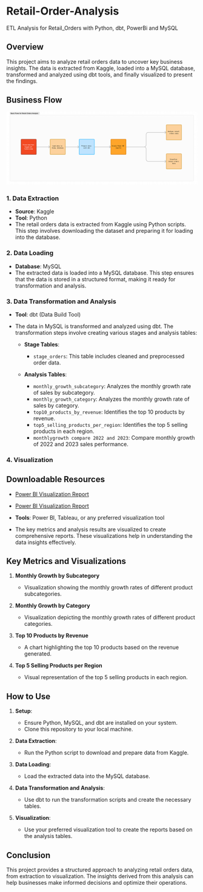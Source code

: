 # Retail-Order-Analysis
ETL Analysis for Retail_Orders with Python, dbt, PowerBi and MySQL


## Overview

This project aims to analyze retail orders data to uncover key business insights. The data is extracted from Kaggle, loaded into a MySQL database, transformed and analyzed using dbt tools, and finally visualized to present the findings.

## Business Flow

![Retail_order analysis Flow](https://github.com/kyawzayar-lin/Retail-Orders-Analysis/blob/main/Retail_order%20analysis%20Flows.jpg)


### 1. Data Extraction

- **Source**: Kaggle
- **Tool**: Python
- The retail orders data is extracted from Kaggle using Python scripts. This step involves downloading the dataset and preparing it for loading into the database.

### 2. Data Loading

- **Database**: MySQL
- The extracted data is loaded into a MySQL database. This step ensures that the data is stored in a structured format, making it ready for transformation and analysis.

### 3. Data Transformation and Analysis

- **Tool**: dbt (Data Build Tool)
- The data in MySQL is transformed and analyzed using dbt. The transformation steps involve creating various stages and analysis tables:

  - **Stage Tables**:
    - `stage_orders`: This table includes cleaned and preprocessed order data.
  
  - **Analysis Tables**:
    - `monthly_growth_subcategory`: Analyzes the monthly growth rate of sales by subcategory.
    - `monthly_growth_category`: Analyzes the monthly growth rate of sales by category.
    - `top10_products_by_revenue`: Identifies the top 10 products by revenue.
    - `top5_selling_products_per_region`: Identifies the top 5 selling products in each region.
    - `monthlygrowth compare 2022 and 2023`: Compare monthly growth of 2022 and 2023 sales performance.

### 4. Visualization

## Downloadable Resources

- [Power BI Visualization Report](https://github.com/kyawzayar-lin/Retail-Orders-Analysis/blob/main/retail_orders_analysis.pbix)
- [Power BI Visualization Report](https://github.com/kyawzayar-lin/Retail-Orders-Analysis/blob/main/retail_orders_analysis.pdf)

- **Tools**: Power BI, Tableau, or any preferred visualization tool
- The key metrics and analysis results are visualized to create comprehensive reports. These visualizations help in understanding the data insights effectively.

## Key Metrics and Visualizations

1. **Monthly Growth by Subcategory**
   - Visualization showing the monthly growth rates of different product subcategories.

2. **Monthly Growth by Category**
   - Visualization depicting the monthly growth rates of different product categories.

3. **Top 10 Products by Revenue**
   - A chart highlighting the top 10 products based on the revenue generated.

4. **Top 5 Selling Products per Region**
   - Visual representation of the top 5 selling products in each region.

## How to Use

1. **Setup**:
   - Ensure Python, MySQL, and dbt are installed on your system.
   - Clone this repository to your local machine.

2. **Data Extraction**:
   - Run the Python script to download and prepare data from Kaggle.

3. **Data Loading**:
   - Load the extracted data into the MySQL database.

4. **Data Transformation and Analysis**:
   - Use dbt to run the transformation scripts and create the necessary tables.

5. **Visualization**:
   - Use your preferred visualization tool to create the reports based on the analysis tables.

## Conclusion

This project provides a structured approach to analyzing retail orders data, from extraction to visualization. The insights derived from this analysis can help businesses make informed decisions and optimize their operations.